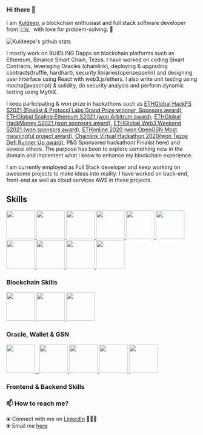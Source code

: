 ### Hi there 👋

I am [Kuldeep](https://www.linkedin.com/in/kuldeep-k-srivastava-b27806138/), a blockchain enthusiast and full stack software developer from [🇮🇳 ](https://en.wikipedia.org/wiki/India)&nbsp; with love for problem-solving. 🎯 

![Kuldeeps's github stats](https://github-readme-stats.vercel.app/api?username=kuldeep23907&hide=issues&show_icons=true&theme=onedark)

I mostly work on BUIDLING Dapps on blockchain platforms such as Ethereum, Binance Smart Chain, Tezos. I have worked on coding Smart Contracts, leveraging Oracles (chainlink), deploying & upgrading contracts(truffle, hardhart), security libraries(openzeppelin) and designing user interface using React with web3.js/ethers. I also write unit testing using mocha(javascript) & solidity, do security analysis and perform dynamic testing using MythX.

I keep participating & won prize in hackathons such as [ETHGlobal HackFS S2021 (Finalist & Protocol Labs Grand Prize winnner, Sponsors award)](https://showcase.ethglobal.co/hackfs2021/cryptoshooters), [ETHGlobal Scaling Ethereum S2021 (won Arbitrum award)](https://showcase.ethglobal.co/scaling/farmtopia),  [ETHGlobal HackMoney S2021 (won sponsors award)](https://showcase.ethglobal.co/hackmoney2021/fun-dpool), [ETHGlobal Web3 Weekend S2021 (won sponsors award)](https://showcase.ethglobal.co/web3weekend/one-momint), [ETHonline 2020 (won OpenGSN Most meaningful project award)](https://hack.ethglobal.co/showcase/machu-picchu-recM0wStoyOcitI1A), [Chainlink Virtual Hackathon 2020(won Tezos Defi Runner Up award)](https://devpost.com/software/bifrost-baking-token), P&G Sponsored hackathon( Finalist here) and several others. The purpose has been to explore something new in the domain and implement what i know to enhance my blockchain experience. 

I am currently employed as Full Stack developer and keep working on awesome projects to make ideas into reality. I have worked on back-end, front-end as well as cloud services AWS in these projects.

## Skills

<p float="left">
  <a href="https://ethereum.org/" target="_blank" >
    <img src="https://raw.githubusercontent.com/kuldeep23907/kuldeep23907/master/assets/ethereum.png.png"  height="75" />
  </a>
  <a href="https://solidity.readthedocs.io/en/v0.7.4/" target="_blank" >
    <img src="https://raw.githubusercontent.com/kuldeep23907/kuldeep23907/master/assets/solidity.png"  height="75" /> 
  </a>
  <a href="https://web3js.readthedocs.io/en/v1.3.0/" target="_blank" >
    <img src="https://raw.githubusercontent.com/kuldeep23907/kuldeep23907/master/assets/web3.jpeg"  height="75" />
  </a>
  <a href="https://www.trufflesuite.com/ganache" target="_blank" >
    <img src="https://raw.githubusercontent.com/kuldeep23907/kuldeep23907/master/assets/ganache.png"  height="75" />
  </a>
  <a href="https://www.trufflesuite.com/" target="_blank" >
    <img src="https://raw.githubusercontent.com/kuldeep23907/kuldeep23907/master/assets/truffle.png" width="75" />
  </a>
  <a href="https://remix.ethereum.org/" target="_blank" >
    <img src="https://raw.githubusercontent.com/kuldeep23907/kuldeep23907/master/assets/remix.png"  height="75" />
  </a>
  <a href="https://metamask.io/" target="_blank" >
    <img src="https://raw.githubusercontent.com/kuldeep23907/kuldeep23907/master/assets/metamask.png"  height="75" />
  </a>
  <a href="https://www.hyperledger.org/use/fabric" target="_blank" >
    <img src="https://raw.githubusercontent.com/kuldeep23907/kuldeep23907/master/assets/hlf.png"  height="75" />
  </a>
   <a href="https://www.tezos.com" target="_blank" >
    <img src="https://raw.githubusercontent.com/kuldeep23907/kuldeep23907/master/assets/tezos.png"  height="75" />
  </a>
   <a href="https://www.smartpy.io" target="_blank" >
    <img src="https://raw.githubusercontent.com/kuldeep23907/kuldeep23907/master/assets/smartpy.svg"  height="75" />
  </a>
 </p>
  
### Blockchain Skills
  
 <p float="left">
  <a href="https://chain.link" target="_blank" >
    <img src="https://raw.githubusercontent.com/kuldeep23907/kuldeep23907/master/assets/chainlink.png"  height="75" />
  </a> 
  <a href="https://portis.io" target="_blank" >
    <img src="https://raw.githubusercontent.com/kuldeep23907/kuldeep23907/master/assets/portis.png"  height="75" />
  </a> 
  <a href="https://www.opengsn.org/" target="_blank" >
    <img src="https://raw.githubusercontent.com/kuldeep23907/kuldeep23907/master/assets/gsn.jpg"  height="75" />
  </a> 
  
 </p>
  
### Oracle, Wallet & GSN
  
 <p float="left">
  <a href="https://reactjs.org" target="_blank" >
    <img src="https://raw.githubusercontent.com/kuldeep23907/kuldeep23907/master/assets/react.png" height="75" />&nbsp;&nbsp;
  </a>

   <a href="https://www.w3.org/wiki/The_web_standards_model_-_HTML_CSS_and_JavaScript" target="_blank" >
    <img src="https://raw.githubusercontent.com/kuldeep23907/kuldeep23907/master/assets/javascripthtmlcss.webp" height="75" />
  </a>

   <a href="https://aws.amazon.com/" target="_blank" >
    <img src="https://raw.githubusercontent.com/kuldeep23907/kuldeep23907/master/assets/aws.gif"  height="75" />
  </a>

  <a href="https://www.php.net/" target="_blank" >
    <img src="https://raw.githubusercontent.com/kuldeep23907/kuldeep23907/master/assets/php.svg" height="75" />
  </a>

  <a href="https://golang.org/" target="_blank" >
    <img src="https://raw.githubusercontent.com/kuldeep23907/kuldeep23907/master/assets/golang.gif" height="75" />
  </a>
</p>

### Frontend & Backend Skills


### 📫 How to reach me? 

  ⦿ Connect with me on [LinkedIn](https://www.linkedin.com/in/kuldeep-k-srivastava-b27806138/) 👨🏻‍💻 <br>
  ⦿ Email me [here](mailto:kk23907.me@gmail.com) <br>

